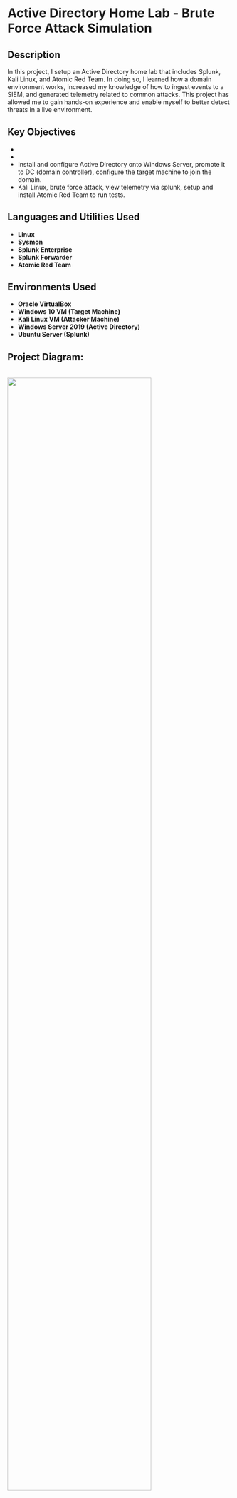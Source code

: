 <h1>Active Directory Home Lab - Brute Force Attack Simulation</h1>

<h2>Description</h2>
In this project, I setup an Active Directory home lab that includes Splunk, Kali Linux, and Atomic Red Team. In doing so, I learned how a domain environment works, increased my knowledge of how to ingest events to a SIEM, and generated telemetry related to common attacks. This project has allowed me to gain hands-on experience and enable myself to better detect threats in a live environment.

<h2>Key Objectives</h2>

-
-
- Install and configure Active Directory onto Windows Server, promote it to DC (domain controller), configure the target machine to join the domain.
- Kali Linux, brute force attack, view telemetry via splunk, setup and install Atomic Red Team to run tests.

<h2>Languages and Utilities Used</h2>

- <b>Linux</b> 
- <b>Sysmon</b>
- <b>Splunk Enterprise</b>
- <b>Splunk Forwarder</b>
- <b>Atomic Red Team</b>

<h2>Environments Used </h2>

- <b>Oracle VirtualBox</b>
- <b>Windows 10 VM (Target Machine)</b>
- <b>Kali Linux VM (Attacker Machine)</b>
- <b>Windows Server 2019 (Active Directory)</b>
- <b>Ubuntu Server (Splunk)</b>

<h2>Project Diagram:</h2>
<br />
<img src="https://imgur.com/3AKf5JX.png"height="80%" width="80%"/>
<br />
<h2>Splunk Server Configuration:</h2>

<p align="center">
<br />
First course of action was to create a NAT Network for the Active Directory project and assign all 4 machines to it so they could be on the same network and still have internet access. During the configuration, I made sure to assign the network IP address that I had designated for it in the diagram.
<br />
<br />
<img src="https://imgur.com/hNhyXMv.png" height="80%" width="80%"/>
<br />
<br />
<img src="https://imgur.com/0xjS3zZ.png"height="80%" width="80%"/>
<br />
<br />
<br /> 
<br />
<br />
Next, I navigated to the Splunk machine and typed in, ip a, to check the assigned IP address. It was 192.168.10.5/24, which if you go back to the diagram, needs to be assigned a static IP address of 192.168.10.10/24.
<br/>
<br/>
<img src="https://imgur.com/wce5nck.png" height="80%" width="80%"/>
<br />
<br />
In order to assign a static IP address to my Splunk server, I ran the following line of code: sudo nano /etc/netplan/00-installer-config.yaml
<br />
<br />
Then made the following changes and applied them in the screen captures below: 
<br />
<br />
<img src="https://imgur.com/OZcmFrj.png"height="80%" width="80%"/>
<br />
<br />
<img src="https://imgur.com/UdPp3IC.png"height="80%" width="80%"/>
<br />
<br />
<br /> 
<br />
<br /> 
I ran ip a again to verify the changes were successfully applied, then pinged Google to check for connectivity.  
<br/>
<br/>
<img src="https://imgur.com/pE1BDkr.png" height="80%" width="80%"/>
<br />
<br />
<br /> 
<br />
<br />  
After using the sudo command to install the virtualbox-guest-additions-iso and virtualbox-guest-utils followed by rebooting the server. I also created a shared folder using the folder that the splunk installer was in.
<br/>
<br/>
<img src="https://imgur.com/8ELDd13.png" height="80%" width="80%"/>
<br/>
<br/>
<img src="https://imgur.com/YkFNLH9.png" height="80%" width="80%"/>
<br/>
<br/>
<br/>
<br/>
<br/>
Here I added a user to the group vboxsf using the command: sudo adduser ab vboxsf
<br/>
<br/>
I then created a new directory named, share, by using the command: mkdir share
<br/>
<br/>
<img src="https://imgur.com/FSFtVtq.png" height="80%" width="80%"/>
<br/>
<br/>
<br/>
<br/>
<br/>
Next, I ran the following command to mount the new shared folder to the share directory that was just created and changed directories into the share directory:
<br/>
<br/>
sudo mount -t vboxsf -o uid=1000,gid=1000 Active_Directory_Project share/
<br/>
<br/>  
<img src="https://imgur.com/MrTSYwh.png" height="80%" width="80%"/>
<br/>
<br/>
<br/>
<br/>
<br/>
After changing into the share directory, I listed the contents of the directory to find the splunk installer and then ran the following code to install it:
<br/>
<br/>
<img src="https://imgur.com/LjWUNmU.png" height="80%" width="80%"/>
<br/>
<br/>
<br/>
<br/>
<br/> 
Changed into the user, splunk, then the directory, bin, to run the installer.
<br/>
<br/> 
<img src="https://imgur.com/ibuLyU4.png" height="80%" width="80%"/> 
<br/>
<br/>
<br/> 
<br/>
<br/>  
Ran one more command to make sure splunk runs with the user, splunk, every time the virtual machine reboots.
<br/>
<br/>
<img src="https://imgur.com/SiK8zLY.png" height="80%" width="80%"/>
<br/>
<br/>
<br/>
<br/> 
<br/>

<h2>Windows 10 (Target Machine):</h2>

<p align="center">
  
<br />
Moving onto the target machine, the first thing I did was change the device name to target-PC.
<br />
<br />
<img src="https://imgur.com/2y2V2Ib.png" height="80%" width="80%"/>
<br />
<br />
<br /> 
<br />
<br />
Next, I used the command ipconfig to take a look at the IP address of the machine. It's set to the address that needs to be used for my Windows Server, so I set a static IP address of 192.168.10.100
<br />
<br />
<img src="https://imgur.com/l9pwBtq.png" height="80%" width="80%"/>
<br />
<br />
<img src="https://imgur.com/dCjwQEj.png" height="80%" width="80%"/>
<br />
<br />
<br /> 
<br />
<br />
After setting the designated IP address, I began installing splunk forwarder. There is no deployment server here, so I only needed to input my splunk server address for the receiving indexer.
<br />
<br />
<img src="https://imgur.com/bYpnVJ9.png" height="80%" width="80%"/>
<br />
<br />
<br />
<br />
<br />
Following the splunk forwarder installation, I downloaded sysmon and used the sysmon configuration by Olaf.
<br />
<br />
<img src="https://imgur.com/XdzyuHw.png" height="80%" width="80%"/>
<br />
<br />
<br />
<br />
<br />
Successfully installed sysmon by running the following command in PowerShell:
<br />
<br />
<img src="https://imgur.com/z5pgWvp.png" height="80%" width="80%"/>
<br />
<br />
<br />
<br />
<br />
Here I created a new inputs.conf file under the local directory and not the default directory. I ran the notepad as an administrator with the following lines of code that instruct the splunk forwarder to push events related to application, security, system, and sysmon over to the splunk server. I have the index pointing to an index named endpoint, so any events that fall under the aforementioned categories will be send to splunk and placed under that specific index.
<br />
<br />
<img src="https://imgur.com/6hgRg2L.png" height="80%" width="80%"/>
<br />
<br />
<img src="https://imgur.com/TPYlOjJ.png" height="80%" width="80%"/>
<br />
<br />
<br />
<br />
<br />
Before restarting splunk forwarder for the changes to take effect, I needed to change the logon setting to logon as a local system account instead of the NT SERVICE account. I did this because the splunk forwarder would not be able to collect logs due to some of the permissions.
<br />
<br />
<img src="https://imgur.com/njRedhb.png" height="80%" width="80%"/>
<br />
<br />
<br />
<br />
<br />
After getting splunk and sysmon successfully installed on the target-PC, I logged onto my splunk enterprise web portal to create my endpoint index.
<br />
<br />
<img src="https://imgur.com/7786WSE.png" height="80%" width="80%"/>
<br />
<br />
<img src="https://imgur.com/kaKeZ2I.png" height="80%" width="80%"/>
<br />
<br />
<br />
<br />
<br />
Once the endpoint index was created, I enabled the splunk server to receive the data.
<br />
<br />
<img src="https://imgur.com/4YjoK2Z.png" height="80%" width="80%"/>
<br />
<br />
<br />
<br />
<br />
Checking to see if the data is being received by the splunk server. Confirming the host machine that's been logged is correct and identifying the categories that I included in the new inputs.conf file in the local directory.
<br />
<br />
<img src="https://imgur.com/uSYZXyg.png" height="80%" width="80%"/>
<br />
<br />
<img src="https://imgur.com/KtaN8ec.png" height="80%" width="80%"/>
<br />
<br />
<img src="https://imgur.com/0PcuSZa.png" height="80%" width="80%"/>
<br />
<br />
<br />
<br />
<br />

<h2>Windows Server (ADDC):</h2>

<p align="center">
  
<br />
To install sysmon and splunk on my Active Directory server, I followed the same steps as the target-PC. The first thing I did was rename the device to ADDC01. In the end, I verified all of my work in the splunk enterprise web portal. Everything was successfully installed and configured, and now two hosts were logged instead of one. The two hosts being the target-PC and ADDC01.
<br />
<br />
<img src="https://imgur.com/8v0eeNs.png" height="80%" width="80%"/>
<br />
<br />
<br />
<br />
<br />
After installing sysmon and splunk, I assigned a static IP address of 192.168.10.7 with the same subnet mask of 255.255.255.0 since it is a /24. Still using Google's DNS of 8.8.8.8.
<br />
<br />
Then I opened the server manager and installed AD DS (Active Directory Domain Services), followed by promoting the server to a domain controller (DC)
<br />
<br />
<img src="https://imgur.com/maOd4eD.png" height="80%" width="80%"/>
<br />
<br />
<img src="https://imgur.com/YMw1hJd.png" height="80%" width="80%"/>
<br />
<br />
<br />
<br />
<br />
Next, I created two organizational units and two users.
<br />
<br />
<img src="https://imgur.com/CfZuJdY.png" height="80%" width="80%"/>
<br />
<br />
<img src="https://imgur.com/k3z188z.png" height="80%" width="80%"/>
<br />
<br />
<br />
<br />
<br />
Joinning the target-PC to the new domain, ab.local, and authenticating using James Brown's account. But first, the target-PC could not resolve ab.local due to the DNS server pointing to Google's DNS. So I changed it to point to the DC at 192.168.10.7 and confirmed with ipconfig /all in the command prompt that the new DNS server is active.
<br />
<br />
<img src="https://imgur.com/CEk89PK.png" height="80%" width="80%"/>
<br />
<br />
<img src="https://imgur.com/wXWtg9E.png" height="80%" width="80%"/>
<br />
<br />
<img src="https://imgur.com/RVnAVty.png" height="80%" width="80%"/>
<br />
<br />
<img src="https://imgur.com/3EBq6D3.png" height="80%" width="80%"/>
<br />
<br />
<br />
<br />
<br />
<h2>Kali Linux VM (Attacker Machine):</h2>

<p align="center">
  
<br />
Assigning a static IP address of 192.168.10.250/24. Verified the change took place by running the command ip a and pinging google.com and the splunk server at 192.168.10.10.
<br />
<br />
<img src="https://imgur.com/Xf6UHpf.png" height="80%" width="80%"/>
<br />
<br />
<img src="https://imgur.com/hKU8CJd.png" height="80%" width="80%"/>
<br />
<br />
<img src="https://imgur.com/ffvCanW.png" height="80%" width="80%"/>
<br />
<br />
<br />
<br />
<br />
Installed updates and upgrades then created a new directory named ad-project. Installed the tool crowbar to use for the brute force attack. 
<br />
<br />
<img src="https://imgur.com/GO9FcOj.png" height="80%" width="80%"/>








</p>
<br />
<br />
<h2>Conclusion</h2>
In this project, I set up a home lab using Elastic SIEM and a Kali VM. I configured the system to forward data from the Kali VM to the SIEM using the Elastic Beats agent, generated security events on the Kali VM using Nmap, and queried and analyzed the logs in the SIEM using the Elastic web interface. 
<br />
<br />
I also created a dashboard to visualize security events and then created an alert to detect security events. This home lab provided a valuable environment for learning and practicing the skills necessary for effective security monitoring and incident response using Elastic SIEM.

<!--
 ```diff
- text in red
+ text in green
! text in orange
# text in gray
@@ text in purple (and bold)@@
```
--!>
